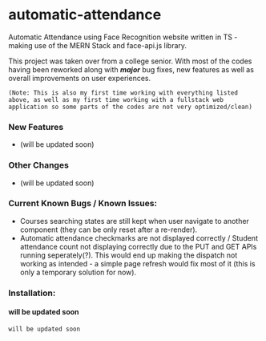 # automatic-attendance
Automatic Attendance using Face Recognition website written in TS - making use of the MERN Stack and face-api.js library.

This project was taken over from a college senior. With most of the codes having been reworked along with ___major___ bug fixes, new features as well as overall improvements on user experiences.

`(Note: This is also my first time working with everything listed above, as well as my first time working with a fullstack web application so some parts of the codes are not very optimized/clean)`

### New Features
- (will be updated soon)

### Other Changes
- (will be updated soon)

### Current Known Bugs / Known Issues:
- Courses searching states are still kept when user navigate to another component (they can be only reset after a re-render).
- Automatic attendance checkmarks are not displayed correctly / Student attendance count not displaying correctly due to the PUT and GET APIs running seperately(?). This would end up making the dispatch not working as intended - a simple page refresh would fix most of it (this is only a temporary solution for now).

### Installation:
#### will be updated soon
`will be updated soon`
